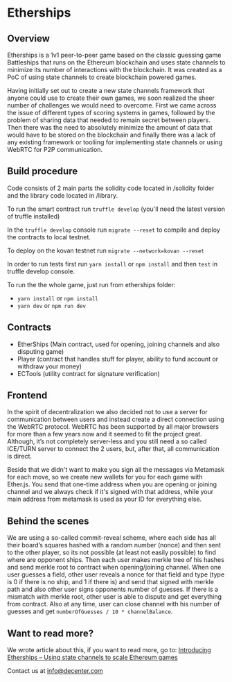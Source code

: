 # Etherships

## Overview

Etherships is a 1v1 peer-to-peer game based on the classic guessing game Battleships that runs on the Ethereum blockchain and uses state channels to minimize its number of interactions with the blockchain. It was created as a PoC of using state channels to create blockchain powered games.

Having initially set out to create a new state channels framework that anyone could use to create their own games, we soon realized the sheer number of challenges we would need to overcome. First we came across the issue of different types of scoring systems in games, followed by the problem of sharing data that needed to remain secret between players. Then there was the need to absolutely minimize the amount of data that would have to be stored on the blockchain and finally there was a lack of any existing framework or tooliing for implementing state channels or using WebRTC for P2P communication.

## Build procedure

Code consists of 2 main parts the solidity code located in /solidity folder and the library code located in /library.

To run the smart contract run `truffle develop` (you'll need the latest version of truffle installed)

In the `truffle develop` console run `migrate --reset` to compile and deploy the contracts to local testnet.

To deploy on the kovan testnet run `migrate --network=kovan --reset`

In order to run tests first run `yarn install` or `npm install` and then `test` in truffle develop console.

To run the the whole game, just run from etherships folder:

* `yarn install` or `npm install`
* `yarn dev` or `npm run dev`

## Contracts

* EtherShips (Main contract, used for opening, joining channels and also disputing game)
* Player (contract that handles stuff for player, ability to fund account or withdraw your money)
* ECTools (utility contract for signature verification)

## Frontend

In the spirit of decentralization we also decided not to use a server for communication between users and instead create a direct connection using the WebRTC protocol. WebRTC has been supported by all major browsers for more than a few years now and it seemed to fit the project great. Although, it’s not completely server-less and you still need a so called ICE/TURN server to connect the 2 users, but, after that, all communication is direct. 

Beside that we didn't want to make you sign all the messages via Metamask for each move, so we create new wallets for you for each game with Ether.js. You send that one-time address when you are opening or joining channel and we always check if it's signed with that address, while your main address from metamask is used as your ID for everything else.

## Behind the scenes

We are using a so-called commit-reveal scheme, where each side has all their board’s squares hashed with a random number (nonce) and then sent to the other player, so its not possible (at least not easily possible) to find where are opponent ships. Then each user makes merkle tree of his hashes and send merkle root to contract when opening/joining channel. When one user guesses a field, other user reveals a nonce for that field and type (type is 0 if there is no ship, and 1 if there is) and send that signed with merkle path and also other user signs opponents number of guesses. If there is a mismatch with merkle root, other user is able to dispute and get everything from contract. Also at any time, user can close channel with his number of guesses and get `numberOfGuesses / 10 * channelBalance`.

## Want to read more?
We wrote article about this, if you want to read more, go to:
[Introducing Etherships – Using state channels to scale Ethereum games](https://blog.decenter.com/2018/08/07/introducing-etherships-using-state-channels-scale-ethereum-games/)

Contact us at info@decenter.com
